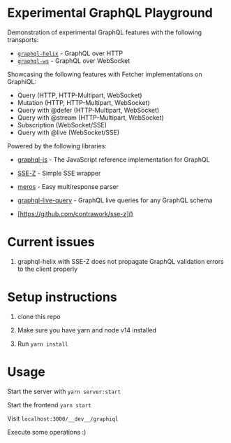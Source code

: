 # Experimental GraphQL Playground

Demonstration of experimental GraphQL features with the following transports:

- [`graphql-helix`](https://github.com/contrawork/graphql-helix) - GraphQL over HTTP
- [`graphql-ws`](https://github.com/enisdenjo/graphql-ws) - GraphQL over WebSocket

Showcasing the following features with Fetcher implementations on GraphiQL:

- Query (HTTP, HTTP-Multipart, WebSocket)
- Mutation (HTTP, HTTP-Multipart, WebSocket)
- Query with @defer (HTTP-Multipart, WebSocket)
- Query with @stream (HTTP-Multipart, WebSocket)
- Subscription (WebSocket/SSE)
- Query with @live (WebSocket/SSE)

Powered by the following libraries:

- [graphql-js](https://github.com/graphql/graphql-js) - The JavaScript reference implementation for GraphQL
- [SSE-Z](https://github.com/contrawork/sse-z) - Simple SSE wrapper
- [meros](https://github.com/maraisr/meros) - Easy multiresponse parser
- [graphql-live-query](https://github.com/n1ru4l/graphql-live-query) - GraphQL live queries for any GraphQL schema

- [https://github.com/contrawork/sse-z]()

# Current issues

1. graphql-helix with SSE-Z does not propagate GraphQL validation errors to the client properly

# Setup instructions

1. clone this repo

2. Make sure you have yarn and node v14 installed

3. Run `yarn install`

# Usage

Start the server with `yarn server:start`

Start the frontend `yarn start`

Visit `localhost:3000/__dev__/graphiql`

Execute some operations :)
